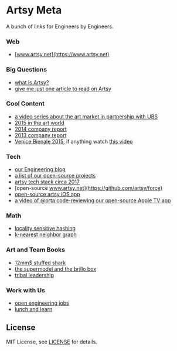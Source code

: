 Artsy Meta
==========

A bunch of links for Engineers by Engineers.

### Web

* [www.artsy.net](https://www.artsy.net)

### Big Questions

* [what is Artsy?](meta/what_is_artsy.md)
* [give me just one article to read on Artsy](https://www.theverge.com/2017/7/18/15983712/artsy-fine-art-galleries-online-auction-sales)

### Cool Content

* [a video series about the art market in partnership with UBS](https://www.artsy.net/art-market-series)
* [2015 in the art world](https://www.artsy.net/article/artsy-editorial-2015-the-year-in-art)
* [2014 company report](http://2014.artsy.net)
* [2013 company report](http://2013.artsy.net)
* [Venice Bienale 2015](https://www.artsy.net/venice-biennale-2015), if anything watch [this video](https://www.artsy.net/article/artsy-editorial-video-the-history-of-the-venice-biennale)

### Tech

* [our Engineering blog](http://artsy.github.io)
* [a list of our open-source projects](http://artsy.github.io/open-source)
* [artsy tech stack circa 2017](https://artsy.github.io/blog/2017/04/14/artsy-technology-stack-2017/)
* [open-source www.artsy.net](https://github.com/artsy/force)
* [open-source artsy iOS app](https://github.com/artsy/eigen)
* [a video of @orta code-reviewing our open-source Apple TV app](http://artsy.github.io/blog/2015/11/05/Emergence-Code-Review)

### Math

* [locality sensitive hashing](http://www.mit.edu/~andoni/LSH)
* [k-nearest neighbor graph](http://www.cs.princeton.edu/cass/papers/www11.pdf)

### Art and Team Books

* [12mm$ stuffed shark](http://www.amazon.com/The-Million-Stuffed-Shark-Contemporary/dp/0230620590)
* [the supermodel and the brillo box](http://www.amazon.com/The-Supermodel-Brillo-Box-Contemporary/dp/1137279087)
* [tribal leadership](http://www.amazon.com/Tribal-Leadership-Leveraging-Thriving-Organization/dp/0061251321)

### Work with Us

* [open engineering jobs](https://www.artsy.net/jobs#engineering)
* [lunch and learn](meta/lunch_and_learn.md)

## License

MIT License, see [LICENSE](LICENSE) for details.
